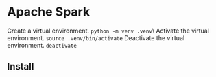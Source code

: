 # Apache Spark

Create a virtual environment. `python -m venv .venv`\\
Activate the virtual environment. `source .venv/bin/activate`
Deactivate the virtual environment. `deactivate`

## Install 



